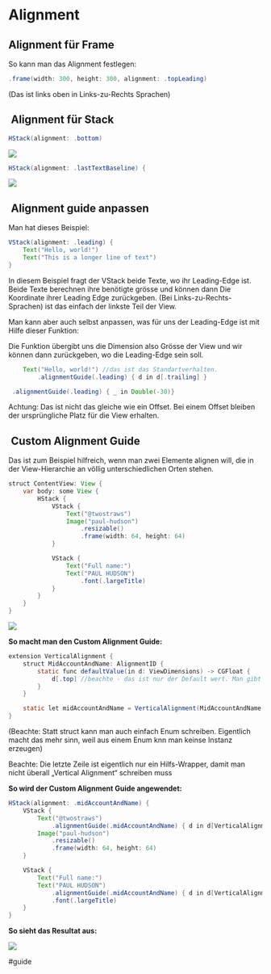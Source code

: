 # Alignment

## Alignment für Frame

So kann man das Alignment festlegen:

```java
.frame(width: 300, height: 300, alignment: .topLeading)
```
(Das ist links oben in Links-zu-Rechts Sprachen)


##  Alignment für Stack

```java
HStack(alignment: .bottom)
```
![][image-1]

```java
HStack(alignment: .lastTextBaseline) {
```

![][image-2]

##  Alignment guide anpassen

Man hat dieses Beispiel:

```java
VStack(alignment: .leading) {
	Text("Hello, world!")
	Text("This is a longer line of text")
}
```

In diesem Beispiel fragt der VStack beide Texte, wo ihr Leading-Edge ist.
Beide Texte berechnen ihre benötigte grösse und können dann Die Koordinate ihrer Leading Edge zurückgeben. (Bei Links-zu-Rechts-Sprachen) ist das einfach der linkste Teil der View.

Man kann aber auch selbst anpassen, was für uns der Leading-Edge ist mit Hilfe dieser Funktion:

Die Funktion übergibt uns die Dimension also Grösse der View und wir können dann zurückgeben, wo die Leading-Edge sein soll.

```java
    Text("Hello, world!") //das ist das Standartverhalten.
        .alignmentGuide(.leading) { d in d[.trailing] }
```

```java
 .alignmentGuide(.leading) { _ in Double(-30)}
```

Achtung: Das ist nicht das gleiche wie ein Offset. Bei einem Offset bleiben der ursprüngliche Platz für die View erhalten.


##  Custom Alignment Guide

Das ist zum Beispiel hilfreich, wenn man zwei Elemente alignen will, die in der View-Hierarchie an völlig unterschiedlichen Orten stehen.

```java
struct ContentView: View {
    var body: some View {
        HStack {
            VStack {
                Text("@twostraws")
                Image("paul-hudson")
                    .resizable()
                    .frame(width: 64, height: 64)
            }

            VStack {
                Text("Full name:")
                Text("PAUL HUDSON")
                    .font(.largeTitle)
            }
        }
    }
}
```

![][image-3]


**So macht man den Custom Alignment Guide:**

```java
extension VerticalAlignment {
    struct MidAccountAndName: AlignmentID {
        static func defaultValue(in d: ViewDimensions) -> CGFloat {
            d[.top] //beachte - das ist nur der Default wert. Man gibt ihn nur an, für denn fall, dass man unten das Custom Alighnment zwar verwendet aber nur für den Stack und nicht für die einzelnen elemente anpasst
        }
    }

    static let midAccountAndName = VerticalAlignment(MidAccountAndName.self)
}
```
(Beachte: Statt struct kann man auch einfach Enum schreiben. Eigentlich macht das mehr sinn, weil aus einem Enum knn man keinse Instanz erzeugen)

Beachte: Die letzte Zeile ist eigentlich nur ein Hilfs-Wrapper, damit man nicht überall „Vertical Alignment“ schreiben muss

**So wird der Custom Alignment Guide angewendet:**

```java
HStack(alignment: .midAccountAndName) {
    VStack {
        Text("@twostraws")
            .alignmentGuide(.midAccountAndName) { d in d[VerticalAlignment.center] } //hier sagen wir: "Das Vertikale Zentrum dieses Objekts dient uns als Position für den "midAccountAndName" alignment-guide
        Image("paul-hudson")
            .resizable()
            .frame(width: 64, height: 64)
    }

    VStack {
        Text("Full name:")
        Text("PAUL HUDSON")
            .alignmentGuide(.midAccountAndName) { d in d[VerticalAlignment.center] }
            .font(.largeTitle)
    }
}
```


**So sieht das Resultat aus:**

![][image-4]

[image-1]:	assets/Bildschirmfoto%202022-08-21%20um%2012.12.38.png
[image-2]:	assets/Bildschirmfoto%202022-08-21%20um%2012.13.52.png
[image-3]:	assets/Bildschirmfoto%202022-08-21%20um%2012.52.18.png
[image-4]:	assets/Bildschirmfoto%202022-08-21%20um%2013.06.05.png

#guide